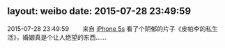 layout: weibo
date: 2015-07-28 23:49:59
---
2015-07-28 23:49:59  &nbsp;&nbsp;&nbsp;&nbsp;&nbsp;&nbsp; 来自 <a href="sinaweibo://customweibosource" rel="nofollow">iPhone 5s</a>
看了个阴郁的片子《皮帕李的私生活》，婚姻真是个让人绝望的东西…… ​​​
